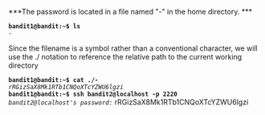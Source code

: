 ***The password is located in a file named "-" in the home directory. ***

**`bandit1@bandit:~$ ls`**  
*`-`*  

Since the filename is a symbol rather than a conventional character, we will use the ./ notation to reference the relative path to the current working directory

**`bandit1@bandit:~$ cat ./-`**  
*`rRGizSaX8Mk1RTb1CNQoXTcYZWU6lgzi`*  
**`bandit1@bandit:~$ ssh bandit2@localhost -p 2220`**  
*`bandit2@localhost's password:`* rRGizSaX8Mk1RTb1CNQoXTcYZWU6lgzi
